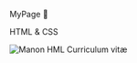 MyPage :dizzy:

HTML &amp; CSS


![Manon HML Curriculum vitæ](https://user-images.githubusercontent.com/104076967/204533089-e1e4d24c-8cd2-4619-bcff-f9439a1b42d3.png)
